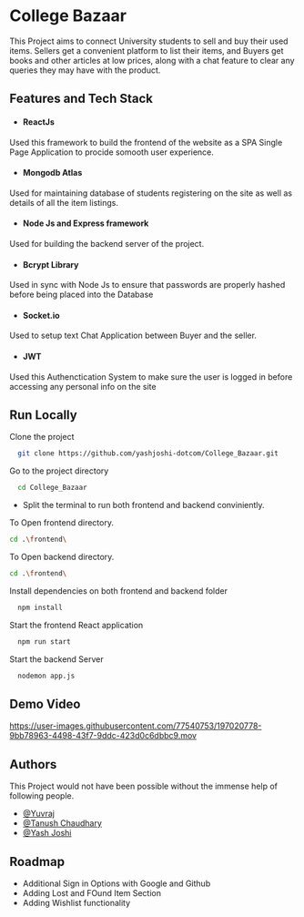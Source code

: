 ﻿
# College Bazaar

This Project aims to connect University students to sell and buy their used items. Sellers get a convenient platform to list their items, and Buyers get books and other articles at low prices, along with a chat feature to clear any queries they may have with the product.



## Features and Tech Stack

- #### ReactJs
Used this framework to build the frontend of the website as a SPA Single Page Application to procide somooth user experience.


- #### Mongodb Atlas
Used for maintaining database of students registering on the site as well as details of all the item listings.

- #### Node Js and Express framework
Used for building the backend server of the project.

- #### Bcrypt Library
Used in sync with Node Js to ensure that passwords are properly hashed before being placed into the Database

- #### Socket.io
Used to setup text Chat Application between Buyer and the seller.

- #### JWT
Used this Authenctication System to make sure the user is logged in before accessing any personal info on the site




## Run Locally

Clone the project

```bash
  git clone https://github.com/yashjoshi-dotcom/College_Bazaar.git
```

Go to the project directory

```bash
  cd College_Bazaar
```

- Split the terminal to run both frontend and backend conviniently.

To Open frontend directory.
```bash
cd .\frontend\
```
To Open backend directory.

```bash
cd .\frontend\
```


Install dependencies on both frontend and backend folder

```bash
  npm install
```

Start the frontend React application

```bash
  npm run start
```
Start the backend Server 

```bash
  nodemon app.js
```

## Demo Video


https://user-images.githubusercontent.com/77540753/197020778-9bb78963-4498-43f7-9ddc-423d0c6dbbc9.mov


## Authors
This Project would not have been possible without the immense  help of following people.
- [@Yuvraj](https://github.com/YUVRAJg37)
- [@Tanush Chaudhary](https://github.com/Tanush15)
- [@Yash Joshi](https://github.com/yashjoshi-dotcom)


## Roadmap

- Additional Sign in Options with Google and Github
- Adding Lost and FOund Item Section
- Adding Wishlist functionality

